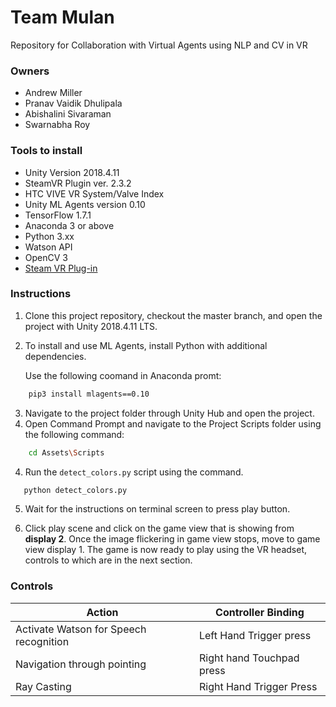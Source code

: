 # Team Mulan
Repository for Collaboration with Virtual Agents using NLP and CV in VR

### Owners
* Andrew Miller
* Pranav Vaidik Dhulipala
* Abishalini Sivaraman
* Swarnabha Roy

### Tools to install 
* Unity Version 2018.4.11
* SteamVR Plugin ver. 2.3.2
* HTC VIVE VR System/Valve Index
* Unity ML Agents version 0.10
* TensorFlow 1.7.1
* Anaconda 3 or above
* Python 3.xx
* Watson API
* OpenCV 3
* [Steam VR Plug-in](https://steamcommunity.com/app/250820/discussions/7/2605804632880587168/)

### Instructions
1) Clone this project repository, checkout the master branch, and open the project with Unity 2018.4.11 LTS.
2) To install and use ML Agents, install Python with additional dependencies.

    Use the following coomand in Anaconda promt:  
```sh
    pip3 install mlagents==0.10
```

3) Navigate to the project folder through Unity Hub and open the project.
4) Open Command Prompt and navigate to the Project Scripts folder using the following command:
```sh
    cd Assets\Scripts
```
4) Run the ```detect_colors.py``` script using the command.
```sh
   python detect_colors.py
```
5) Wait for the instructions on terminal screen to press play button.

6) Click play scene and click on the game view that is showing from **display 2**. Once the image flickering in game view stops, move to game view display 1. The game is now ready to play using the VR headset, controls to which are in the next section.

### Controls
Action | Controller Binding
------------ | -------------
Activate Watson for Speech recognition | Left Hand Trigger press
Navigation through pointing | Right hand Touchpad press
Ray Casting | Right Hand Trigger Press

